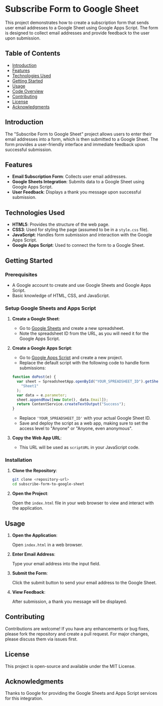 # Subscribe Form to Google Sheet

This project demonstrates how to create a subscription form that sends user email addresses to a Google Sheet using Google Apps Script. The form is designed to collect email addresses and provide feedback to the user upon submission.

## Table of Contents

- [Introduction](#introduction)
- [Features](#features)
- [Technologies Used](#technologies-used)
- [Getting Started](#getting-started)
- [Usage](#usage)
- [Code Overview](#code-overview)
- [Contributing](#contributing)
- [License](#license)
- [Acknowledgments](#acknowledgments)

## Introduction

The "Subscribe Form to Google Sheet" project allows users to enter their email addresses into a form, which is then submitted to a Google Sheet. The form provides a user-friendly interface and immediate feedback upon successful submission.

## Features

- **Email Subscription Form**: Collects user email addresses.
- **Google Sheets Integration**: Submits data to a Google Sheet using Google Apps Script.
- **User Feedback**: Displays a thank you message upon successful submission.

## Technologies Used

- **HTML5**: Provides the structure of the web page.
- **CSS3**: Used for styling the page (assumed to be in a `style.css` file).
- **JavaScript**: Handles form submission and interaction with the Google Apps Script.
- **Google Apps Script**: Used to connect the form to a Google Sheet.

## Getting Started

### Prerequisites

- A Google account to create and use Google Sheets and Google Apps Script.
- Basic knowledge of HTML, CSS, and JavaScript.

### Setup Google Sheets and Apps Script

1. **Create a Google Sheet**:

   - Go to [Google Sheets](https://sheets.google.com) and create a new spreadsheet.
   - Note the spreadsheet ID from the URL, as you will need it for the Google Apps Script.

2. **Create a Google Apps Script**:

   - Go to [Google Apps Script](https://script.google.com) and create a new project.
   - Replace the default script with the following code to handle form submissions:

   ```javascript
   function doPost(e) {
     var sheet = SpreadsheetApp.openById("YOUR_SPREADSHEET_ID").getSheetByName(
       "Sheet1"
     );
     var data = e.parameter;
     sheet.appendRow([new Date(), data.Email]);
     return ContentService.createTextOutput("Success");
   }
   ```

   - Replace `'YOUR_SPREADSHEET_ID'` with your actual Google Sheet ID.
   - Save and deploy the script as a web app, making sure to set the access level to "Anyone" or "Anyone, even anonymous".

3. **Copy the Web App URL**:

   - This URL will be used as `scriptURL` in your JavaScript code.

### Installation

1. **Clone the Repository**:

   ```bash
   git clone <repository-url>
   cd subscribe-form-to-google-sheet
   ```

2. **Open the Project**:

   Open the `index.html` file in your web browser to view and interact with the application.

## Usage

1. **Open the Application**:

   Open `index.html` in a web browser.

2. **Enter Email Address**:

   Type your email address into the input field.

3. **Submit the Form**:

   Click the submit button to send your email address to the Google Sheet.

4. **View Feedback**:

   After submission, a thank you message will be displayed.

## Contributing

Contributions are welcome! If you have any enhancements or bug fixes, please fork the repository and create a pull request. For major changes, please discuss them via issues first.

## License

This project is open-source and available under the MIT License.

## Acknowledgments

Thanks to Google for providing the Google Sheets and Apps Script services for this integration.
